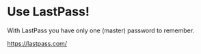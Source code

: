 Use LastPass!
=============

With LastPass you have only one (master) password to remember.

https://lastpass.com/